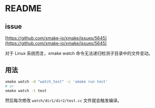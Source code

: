 # README

## issue

[https://github.com/xmake-io/xmake/issues/5645](https://github.com/xmake-io/xmake/issues/5645)

对于 Linux 系统而言，xmake watch 命令无法递归检测子目录中的文件变动。

## 用法

```bash
xmake watch -d "watch_test" -c 'xmake run test'
# or
xmake watch -t test
```

然后每次修改 `watch/dir1/dir2/test.cc` 文件就会触发编译。
